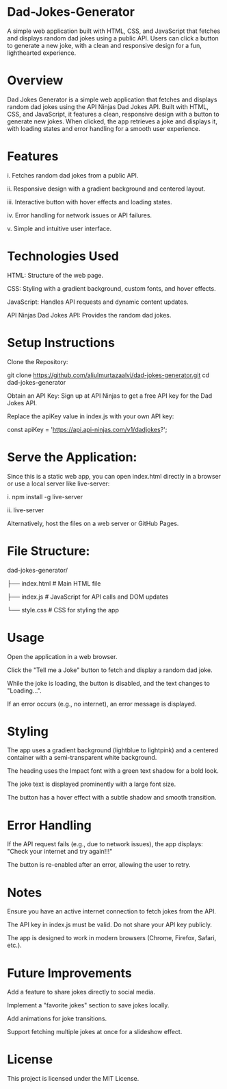 # Dad-Jokes-Generator
A simple web application built with HTML, CSS, and JavaScript that fetches and displays random dad jokes using a public API. Users can click a button to generate a new joke, with a clean and responsive design for a fun, lighthearted experience.

# Overview

Dad Jokes Generator is a simple web application that fetches and displays random dad jokes using the API Ninjas Dad Jokes API. Built with HTML, CSS, and JavaScript, it features a clean, responsive design with a button to generate new jokes. When clicked, the app retrieves a joke and displays it, with loading states and error handling for a smooth user experience.

# Features

i. Fetches random dad jokes from a public API.

ii. Responsive design with a gradient background and centered layout.

iii. Interactive button with hover effects and loading states.

iv. Error handling for network issues or API failures.

v. Simple and intuitive user interface.

# Technologies Used

HTML: Structure of the web page.

CSS: Styling with a gradient background, custom fonts, and hover effects.

JavaScript: Handles API requests and dynamic content updates.

API Ninjas Dad Jokes API: Provides the random dad jokes.

# Setup Instructions
  
Clone the Repository:

git clone https://github.com/aliulmurtazaalvi/dad-jokes-generator.git
cd dad-jokes-generator

Obtain an API Key: Sign up at API Ninjas to get a free API key for the Dad Jokes API.

Replace the apiKey value in index.js with your own API key:

const apiKey = 'https://api.api-ninjas.com/v1/dadjokes?';

# Serve the Application:

Since this is a static web app, you can open index.html directly in a browser or use a local server like live-server:

i. npm install -g live-server

ii. live-server

Alternatively, host the files on a web server or GitHub Pages.



# File Structure:

dad-jokes-generator/

├── index.html    # Main HTML file

├── index.js      # JavaScript for API calls and DOM updates

└── style.css     # CSS for styling the app

# Usage

Open the application in a web browser.

Click the "Tell me a Joke" button to fetch and display a random dad joke.

While the joke is loading, the button is disabled, and the text changes to "Loading...".

If an error occurs (e.g., no internet), an error message is displayed.

# Styling

The app uses a gradient background (lightblue to lightpink) and a centered container with a semi-transparent white background.

The heading uses the Impact font with a green text shadow for a bold look.

The joke text is displayed prominently with a large font size.

The button has a hover effect with a subtle shadow and smooth transition.

# Error Handling

If the API request fails (e.g., due to network issues), the app displays: "Check your internet and try again!!!"

The button is re-enabled after an error, allowing the user to retry.

# Notes

Ensure you have an active internet connection to fetch jokes from the API.

The API key in index.js must be valid. Do not share your API key publicly.

The app is designed to work in modern browsers (Chrome, Firefox, Safari, etc.).

# Future Improvements

Add a feature to share jokes directly to social media.

Implement a "favorite jokes" section to save jokes locally.

Add animations for joke transitions.

Support fetching multiple jokes at once for a slideshow effect.

# License

This project is licensed under the MIT License.
